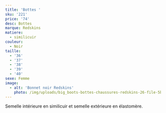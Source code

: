 ```yaml
---
title: 'Bottes '
sku: '221'
price: '74'
desc: Bottes
marque: Redskins
matiere:
  - similicuir
couleur:
  - Noir
taille:
  - '36'
  - '37'
  - '38'
  - '39'
  - '40'
sexe: Femme
image:
  - alt: 'Bonnet noir Redskins'
    photo: /img/uploads/big_boots-bottes-chaussures-redskins-26-file-5b8ea3902725c.jpg
---
```

Semelle intérieure en similicuir et semelle extérieure en élastomère.
